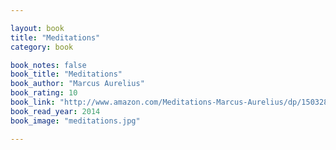 ```yaml
---

layout: book
title: "Meditations"
category: book

book_notes: false
book_title: "Meditations"
book_author: "Marcus Aurelius"
book_rating: 10
book_link: "http://www.amazon.com/Meditations-Marcus-Aurelius/dp/1503280462/"
book_read_year: 2014
book_image: "meditations.jpg"

---
```

